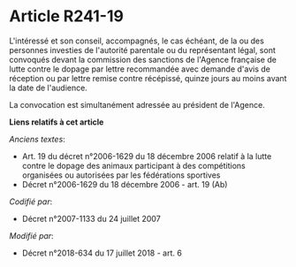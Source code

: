 # Article R241-19

L'intéressé et son conseil, accompagnés, le cas échéant, de la ou des personnes investies de l'autorité parentale ou du
représentant légal, sont convoqués devant la commission des sanctions de l'Agence française de lutte contre le dopage par
lettre recommandée avec demande d'avis de réception ou par lettre remise contre récépissé, quinze jours au moins avant la
date de l'audience.

La convocation est simultanément adressée au président de l'Agence.

**Liens relatifs à cet article**

_Anciens textes_:

  - Art. 19 du décret n°2006-1629 du 18 décembre 2006 relatif à la lutte contre le dopage des animaux participant à des compétitions organisées ou autorisées par les fédérations sportives
  - Décret n°2006-1629 du 18 décembre 2006 - art. 19 (Ab)

_Codifié par_:

  - Décret n°2007-1133 du 24 juillet 2007

_Modifié par_:

  - Décret n°2018-634 du 17 juillet 2018 - art. 6
